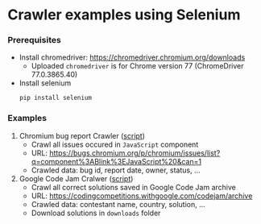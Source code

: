 # Crawler examples using Selenium

### Prerequisites
* Install chromedriver: https://chromedriver.chromium.org/downloads
    - Uploaded `chromedriver` is for Chrome version 77 (ChromeDriver 77.0.3865.40)
* Install selenium
    ```
    pip install selenium
    ```

### Examples
1. Chromium bug report Crawler ([script](./chrome_bug_crawler.py))
    - Crawl all issues occured in `JavaScript` component
    - URL: https://bugs.chromium.org/p/chromium/issues/list?q=component%3ABlink%3EJavaScript%20&can=1
    - Crawled data: bug id, report date, owner, status, ...
2. Google Code Jam Cralwer ([script](./gcj_crawler.py))
    - Crawl all correct solutions saved in Google Code Jam archive
    - URL: https://codingcompetitions.withgoogle.com/codejam/archive
    - Crawled data: contestant name, country, solution, ...
    - Download solutions in `downloads` folder
